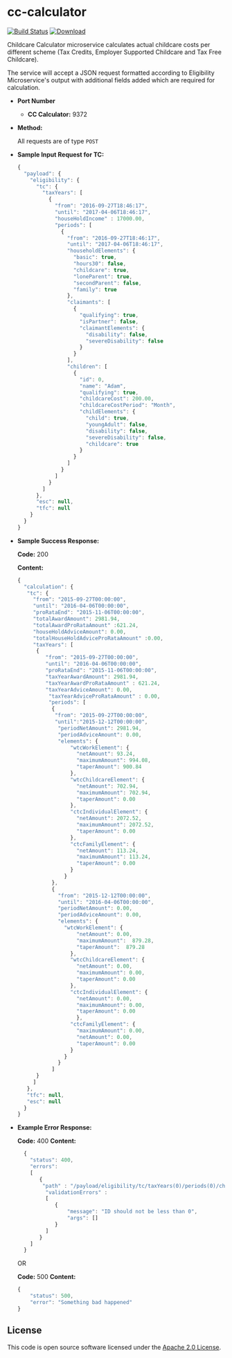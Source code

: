 # cc-calculator

[![Build Status](https://travis-ci.org/hmrc/cc-calculator.svg?branch=master)](https://travis-ci.org/hmrc/cc-calculator) [ ![Download](https://api.bintray.com/packages/hmrc/releases/cc-calculator/images/download.svg) ](https://bintray.com/hmrc/releases/cc-calculator/_latestVersion)

Childcare Calculator microservice calculates actual childcare costs per different scheme (Tax Credits, Employer Supported Childcare and Tax Free Childcare).

The service will accept a JSON request formatted according to Eligibility Microservice's output with additional fields added which are required for calculation.

* **Port Number**

  * **CC Calculator:** 9372


* **Method:**

  All requests are of type `POST`


* **Sample Input Request for TC:**

   ```javascript
   {
     "payload": {
       "eligibility": {
         "tc": {
           "taxYears": [
             {
               "from": "2016-09-27T18:46:17",
               "until": "2017-04-06T18:46:17",
               "houseHoldIncome" : 17000.00,
               "periods": [
                 {
                   "from": "2016-09-27T18:46:17",
                   "until": "2017-04-06T18:46:17",
                   "householdElements": {
                     "basic": true,
                     "hours30": false,
                     "childcare": true,
                     "loneParent": true,
                     "secondParent": false,
                     "family": true
                   },
                   "claimants": [
                     {
                       "qualifying": true,
                       "isPartner": false,
                       "claimantElements": {
                         "disability": false,
                         "severeDisability": false
                       }
                     }
                   ],
                   "children": [
                     {
                       "id": 0,
                       "name": "Adam",
                       "qualifying": true,
                       "childcareCost": 200.00,
                       "childcareCostPeriod": "Month",
                       "childElements": {
                         "child": true,
                         "youngAdult": false,
                         "disability": false,
                         "severeDisability": false,
                         "childcare": true
                       }
                     }
                   ]
                 }
               ]
             }
           ]
         },
         "esc": null,
         "tfc": null
       }
     }
   }
  ```


* **Sample Success Response:**

  **Code:** 200

  **Content:**
  ```javascript
  {
    "calculation": {
     "tc": {
       "from": "2015-09-27T00:00:00",
       "until": "2016-04-06T00:00:00",
       "proRataEnd": "2015-11-06T00:00:00",
       "totalAwardAmount": 2981.94,
       "totalAwardProRataAmount" :621.24,
       "houseHoldAdviceAmount": 0.00,
       "totalHouseHoldAdviceProRataAmount" :0.00,
       "taxYears": [
        {
           "from": "2015-09-27T00:00:00",
           "until": "2016-04-06T00:00:00",
           "proRataEnd": "2015-11-06T00:00:00",
           "taxYearAwardAmount": 2981.94,
           "taxYearAwardProRataAmount" : 621.24,
           "taxYearAdviceAmount": 0.00,
            "taxYearAdviceProRataAmount" : 0.00,
            "periods": [
             {
              "from": "2015-09-27T00:00:00",
              "until":"2015-12-12T00:00:00",
               "periodNetAmount": 2981.94,
               "periodAdviceAmount": 0.00,
               "elements": {
                   "wtcWorkElement": {
                     "netAmount": 93.24,
                     "maximumAmount": 994.08,
                     "taperAmount": 900.84
                   },
                   "wtcChildcareElement": {
                     "netAmount": 702.94,
                     "maximumAmount": 702.94,
                     "taperAmount": 0.00
                   },
                   "ctcIndividualElement": {
                     "netAmount": 2072.52,
                     "maximumAmount": 2072.52,
                     "taperAmount": 0.00
                   },
                   "ctcFamilyElement": {
                     "netAmount": 113.24,
                     "maximumAmount": 113.24,
                     "taperAmount": 0.00
                   }
                 }
             },
             {
               "from": "2015-12-12T00:00:00",
               "until": "2016-04-06T00:00:00",
               "periodNetAmount": 0.00,
               "periodAdviceAmount": 0.00,
               "elements": {
                 "wtcWorkElement": {
                     "netAmount": 0.00,
                     "maximumAmount":  879.28,
                     "taperAmount":  879.28
                   },
                   "wtcChildcareElement": {
                     "netAmount": 0.00,
                     "maximumAmount": 0.00,
                     "taperAmount": 0.00
                   },
                   "ctcIndividualElement": {
                     "netAmount": 0.00,
                     "maximumAmount": 0.00,
                     "taperAmount": 0.00
                     },
                   "ctcFamilyElement": {
                     "maximumAmount": 0.00,
                     "netAmount": 0.00,
                     "taperAmount": 0.00
                   }
                 }
               }
             ]
        }
       ]
     },
     "tfc": null,
     "esc": null
    }
  }
  ```


* **Example Error Response:**

  **Code:** 400
  **Content:**

  ```javascript
    {
      "status": 400,
      "errors":
      [
         {
          "path" : "/payload/eligibility/tc/taxYears(0)/periods(0)/children(0)/id",
           "validationErrors" :
           [
              {
                  "message": "ID should not be less than 0",
                  "args": []
              }
           ]
         }
      ]
    }
    ```

     OR

    **Code:** 500
    **Content:**

    ```javascript
    {
        "status": 500,
        "error": "Something bad happened"
    }
    ```

License
---

This code is open source software licensed under the [Apache 2.0 License]("http://www.apache.org/licenses/LICENSE-2.0.html").
